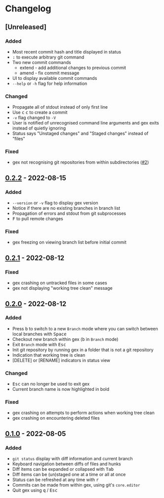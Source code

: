 # Changelog

## [Unreleased]
### Added
- Most recent commit hash and title displayed in status
- <kbd>:</kbd> to execute arbitrary git command
- Two new commit commands
  - extend - add additional changes to previous commit
  - amend - fix commit message
- UI to display available commit commands
- `--help` or `-h` flag for help information
### Changed
- Propagate all of stdout instead of only first line
- Use <kbd>c</kbd> <kbd>c</kbd> to create a commit
- `-v` flag changed to `-V`
- User is notified of unrecognised command line arguments and gex exits instead of quietly ignoring
- Status says "Unstaged changes" and "Staged changes" instead of "files"
### Fixed
- gex not recognising git repositories from within subdirectories ([#2](https://github.com/Piturnah/gex/issues/2))

## [0.2.2](https://github.com/Piturnah/gex/compare/v0.2.1...v0.2.2) - 2022-08-15
### Added
- `--version` or `-v` flag to display gex version
- Notice if there are no existing branches in branch list
- Propagation of errors and stdout from git subprocesses
- <kbd>F</kbd> to pull remote changes
### Fixed
- gex freezing on viewing branch list before initial commit

## [0.2.1](https://github.com/Piturnah/gex/compare/v0.2.0...v0.2.1) - 2022-08-12
### Fixed
- gex crashing on untracked files in some cases
- gex not displaying "working tree clean" message

## [0.2.0](https://github.com/Piturnah/gex/compare/v0.1.0...v0.2.0) - 2022-08-12
### Added
- Press <kbd>b</kbd> to switch to a new `Branch` mode where you can switch between local branches with <kbd>Space</kbd>
- Checkout new branch within gex (<kbd>b</kbd> in `Branch` mode)
- Exit `Branch` mode with <kbd>Esc</kbd>
- Init git repository by running gex in a folder that is not a git repository
- Indication that working tree is clean
- [DELETE] or [RENAME] indicators in status view
### Changed
- <kbd>Esc</kbd> can no longer be used to exit gex
- Current branch name is now highlighted in bold
### Fixed
- gex crashing on attempts to perform actions when working tree clean
- gex crashing on encountering deleted files

## [0.1.0](https://github.com/Piturnah/gex/commits/v0.1.0) - 2022-08-05
### Added
- `git status` display with diff information and current branch
- Keyboard navigation between diffs of files and hunks
- Diff items can be expanded or collapsed with <kbd>Tab</kbd>
- Diff items can be (un)staged one at a time or all at once
- Status can be refreshed at any time with <kbd>r</kbd>
- Commits can be made from within gex, using git's `core.editor`
- Quit gex using <kbd>q</kbd> / <kbd>Esc</kbd>
